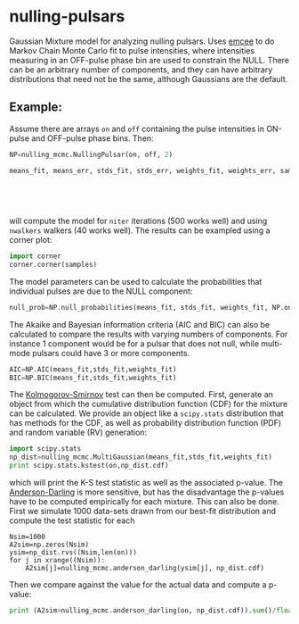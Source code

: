 # nulling-pulsars

Gaussian Mixture model for analyzing nulling pulsars.  Uses [emcee](http://dfm.io/emcee/current/) to do Markov Chain Monte Carlo fit to pulse intensities, where intensities measuring in an OFF-pulse phase bin are used to constrain the NULL.  There can be an arbitrary number of components, and they can have arbitrary distributions that need not be the same, although Gaussians are the default.

## Example:
Assume there are arrays `on` and `off` containing the pulse intensities in ON-pulse and OFF-pulse phase bins.  Then:

```python
NP=nulling_mcmc.NullingPulsar(on, off, 2)

means_fit, means_err, stds_fit, stds_err, weights_fit, weights_err, samples, lnprobs=NP.fit_mcmc(nwalkers=nwalkers,
                                                                                                 niter=niter,
                                                                                                 ninit=50,
                                                                                                 nthreads=nthreads,
                                                                                                 printinterval=50)
```
will compute the model for `niter` iterations (500 works well) and using `nwalkers` walkers (40 works well).  The results can be exampled using a corner plot:
```python
import corner
corner.corner(samples)
```

The model parameters can be used to calculate the probabilities that individual pulses are due to the NULL component:
```python
null_prob=NP.null_probabilities(means_fit, stds_fit, weights_fit, NP.on)
```

The Akaike and Bayesian information criteria (AIC and BIC) can also be calculated to compare the results with varying numbers of components.  For instance 1 component would be for a pulsar that does not null, while multi-mode pulsars could have 3 or more components.
```python
AIC=NP.AIC(means_fit,stds_fit,weights_fit)
BIC=NP.BIC(means_fit,stds_fit,weights_fit)
```

The [Kolmogorov-Smirnov](https://en.wikipedia.org/wiki/Kolmogorov–Smirnov_test) test can then be computed.  First, generate an object from which the cumulative distribution function (CDF) for the mixture can be calculated.  We provide an object like a `scipy.stats` distribution that has methods for the CDF, as well as probability distribution function (PDF) and random variable (RV) generation:
```python
import scipy.stats
np_dist=nulling_mcmc.MultiGaussian(means_fit,stds_fit,weights_fit)
print scipy.stats.kstest(on,np_dist.cdf)
```
which will print the K-S test statistic as well as the associated p-value.  The [Anderson-Darling](https://en.wikipedia.org/wiki/Anderson–Darling_test) is more sensitive, but has the disadvantage the p-values have to be computed empirically for each mixture.  This can also be done.  First we simulate 1000 data-sets drawn from our best-fit distribution and compute the test statistic for each
```
Nsim=1000
A2sim=np.zeros(Nsim)
ysim=np_dist.rvs((Nsim,len(on)))
for j in xrange((Nsim)):
    A2sim[j]=nulling_mcmc.anderson_darling(ysim[j], np_dist.cdf)
```
Then we compare against the value for the actual data and compute a p-value:
```python
print (A2sim>nulling_mcmc.anderson_darling(on, np_dist.cdf)).sum()/float(Nsim)
```

